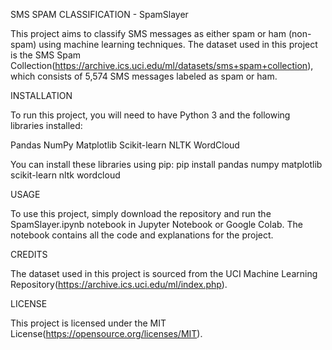 SMS SPAM CLASSIFICATION - SpamSlayer

This project aims to classify SMS messages as either spam or ham (non-spam) using machine learning techniques. 
The dataset used in this project is the SMS Spam Collection(https://archive.ics.uci.edu/ml/datasets/sms+spam+collection), which consists of 5,574 SMS messages labeled as spam or ham.

INSTALLATION

To run this project, you will need to have Python 3 and the following libraries installed:

Pandas
NumPy
Matplotlib
Scikit-learn
NLTK
WordCloud

You can install these libraries using pip:
pip install pandas numpy matplotlib scikit-learn nltk wordcloud

USAGE

To use this project, simply download the repository and run the SpamSlayer.ipynb notebook in Jupyter Notebook or Google Colab. The notebook contains all the code and explanations for the project.

CREDITS

The dataset used in this project is sourced from the UCI Machine Learning Repository(https://archive.ics.uci.edu/ml/index.php).

LICENSE

This project is licensed under the MIT License(https://opensource.org/licenses/MIT).
